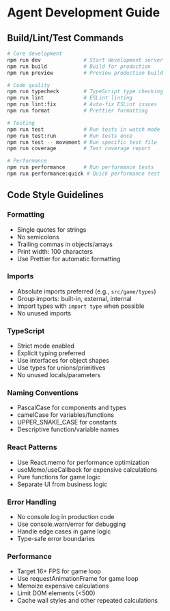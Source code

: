 # Agent Development Guide

## Build/Lint/Test Commands

```bash
# Core development
npm run dev              # Start development server
npm run build            # Build for production
npm run preview          # Preview production build

# Code quality
npm run typecheck        # TypeScript type checking
npm run lint             # ESLint linting
npm run lint:fix         # Auto-fix ESLint issues
npm run format           # Prettier formatting

# Testing
npm run test             # Run tests in watch mode
npm run test:run         # Run tests once
npm run test -- movement # Run specific test file
npm run coverage         # Test coverage report

# Performance
npm run performance      # Run performance tests
npm run performance:quick # Quick performance test
```

## Code Style Guidelines

### Formatting

- Single quotes for strings
- No semicolons
- Trailing commas in objects/arrays
- Print width: 100 characters
- Use Prettier for automatic formatting

### Imports

- Absolute imports preferred (e.g., `src/game/types`)
- Group imports: built-in, external, internal
- Import types with `import type` when possible
- No unused imports

### TypeScript

- Strict mode enabled
- Explicit typing preferred
- Use interfaces for object shapes
- Use types for unions/primitives
- No unused locals/parameters

### Naming Conventions

- PascalCase for components and types
- camelCase for variables/functions
- UPPER_SNAKE_CASE for constants
- Descriptive function/variable names

### React Patterns

- Use React.memo for performance optimization
- useMemo/useCallback for expensive calculations
- Pure functions for game logic
- Separate UI from business logic

### Error Handling

- No console.log in production code
- Use console.warn/error for debugging
- Handle edge cases in game logic
- Type-safe error boundaries

### Performance

- Target 16+ FPS for game loop
- Use requestAnimationFrame for game loop
- Memoize expensive calculations
- Limit DOM elements (<500)
- Cache wall styles and other repeated calculations
